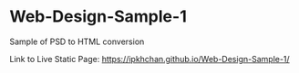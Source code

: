 # Web-Design-Sample-1
Sample of PSD to HTML conversion

Link to Live Static Page: https://ipkhchan.github.io/Web-Design-Sample-1/


